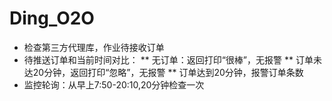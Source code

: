 # Ding_O2O

* 检查第三方代理库，作业待接收订单
* 待推送订单和当前时间对比：
** 无订单：返回打印“很棒”，无报警
** 订单未达20分钟，返回打印“忽略”，无报警
** 订单达到20分钟，报警订单条数
* 监控轮询：从早上7:50-20:10,20分钟检查一次
